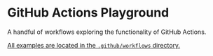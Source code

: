 # GitHub Actions Playground
A handful of workflows exploring the functionality of GitHub Actions.

[All examples are located in the `.github/workflows` directory.](https://github.com/superchargejs/github-actions-playground/tree/master/.github/workflows)

